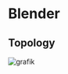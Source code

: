 # Blender


## Topology
![grafik](https://user-images.githubusercontent.com/1063187/135729352-fb6a9a8e-9c73-4489-ab72-2005a02e11f2.png)

